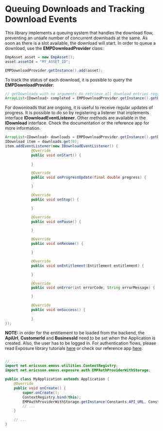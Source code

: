 # Queuing Downloads and Tracking Download Events

This library implements a queuing system that handles the download flow, preventing an unsafe number of concurrent downloads at the same. As soon as there is a slot available, the download will start.
In order to queue a download, use the **EMPDownloadProvider** class:

```java
EmpAsset asset = new EmpAsset();
asset.assetId = "MY_ASSET_ID";

EMPDownloadProvider.getInstance().add(asset);
```

To track the status of each download, it is possible to query the **EMPDownloadProvider**:

```java
// getDownloads with no arguments to retrieve all download entries regardless of state
ArrayList<IDownload> completed = EMPDownloadProvider.getInstance().getDownloads(DownloadItem.State.COMPLETED);
```

For dowonloads that are ongoing, it is useful to receive regular updates of progress. It is possible to do so by registering a listener that implements interface **IDownloadEventListener**.
Other methods are available in the **IDownload** interface. Check the documentation or the reference app for more information.

```java
ArrayList<IDownload> downloads = EMPDownloadProvider.getInstance().getDownloads();
IDownload item = downloads.get(0);
item.addEventListener(new IDownloadEventListener() {
            @Override
            public void onStart() {
               
            }

            @Override
            public void onProgressUpdate(final double progress) {

            }

            @Override
            public void onStop() {

            }

            @Override
            public void onPause() {

            }

            @Override
            public void onResume() {

            }

            @Override
            public void onEntitlement(Entitlement entitlement) {

            }

            @Override
            public void onError(int errorCode, String errorMessage) {

            }

            @Override
            public void onSuccess() {
               
            }
});		
```


**NOTE:** in order for the entitlement to be loaded from the backend, the **ApiUrl**, **CustomerId** and **BusinessId** need to be set when the Application is created. 
Also, the user has to be logged in. For authentication flows, please read Exposure library tutorials [here](https://github.com/EricssonBroadcastServices/AndroidClientExposure/tree/master/tutorials) or check our reference app [here](https://github.com/EricssonBroadcastServices/AndroidClientReferenceApp). 

```java

// ...
import net.ericsson.emovs.utilities.ContextRegistry;
import net.ericsson.emovs.exposure.auth.EMPAuthProviderWithStorage;

public class MyApplication extends Application {
    @Override
    public void onCreate() {
        super.onCreate();
        ContextRegistry.bind(this);
        EMPAuthProviderWithStorage.getInstance(Constants.API_URL, Constants.CUSTOMER, Constants.BUSSINESS_UNIT);
		// ...
	}
	
	// ...
}
```